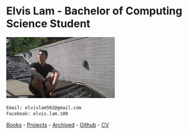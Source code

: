 # Elvis Lam - Bachelor of Computing Science Student
<img src="https://raw.githubusercontent.com/Megachin502/megachin502.github.io/master/Photos/sitting.jpg" alt="me" width="290"/>

```
Email: elvislam502@gmail.com
Facebook: elvis.lam.100
```

<!--Instagram: kill_hacker5-->

[Books](https://docs.google.com/document/d/e/2PACX-1vSnavpZfQekWbDnxqKuk29q_2rwAGsHqcZFUjSORzmMLdE0I5hvWUaIYCSaIolRwLXOQc_3PxpcINfx/pub) -  [Projects](https://docs.google.com/document/d/e/2PACX-1vTnDO_hotbN3bt4jg1GHH6EgCvj8603bCiHJ4J9xeCCTJizjOw9OluyiCG18HxAujKfa3Lq5-yYRqpq/pub) - [Archived](https://megachin502.github.io/websites/index.html) - [Github](https://github.com/Megachin502) - [CV](https://youtu.be/xarC5jAiO7w)
